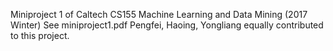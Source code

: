 Miniproject 1 of Caltech CS155 Machine Learning and Data Mining (2017 Winter)
See miniproject1.pdf
Pengfei, Haoing, Yongliang equally contributed to this project.